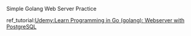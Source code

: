 Simple Golang Web Server Practice

ref_tutorial:[Udemy:Learn Programming in Go (golang): Webserver with PostgreSQL](https://www.udemy.com/cart/subscribe/course/5021042/)